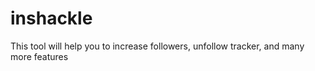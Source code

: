 # inshackle
This tool will help you to increase followers, unfollow tracker, and many more features
